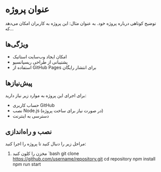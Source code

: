 # عنوان پروژه

توضیح کوتاهی درباره پروژه خود. به عنوان مثال: این پروژه به کاربران امکان می‌دهد که...

## ویژگی‌ها
- امکان ایجاد وب‌سایت استاتیک
- پشتیبانی از طراحی ریسپانسیو
- استفاده از GitHub Pages برای انتشار رایگان

## پیش‌نیازها
برای اجرای این پروژه به موارد زیر نیاز دارید:
- حساب کاربری GitHub
- نصب Node.js (در صورت نیاز برای ساخت پروژه)
- دسترسی به اینترنت

## نصب و راه‌اندازی
مراحل زیر را دنبال کنید تا پروژه را اجرا کنید:

1. مخزن را کلون کنید
`bash
    git clone https://github.com/username/repository.git
cd repository
npm install
npm run start
